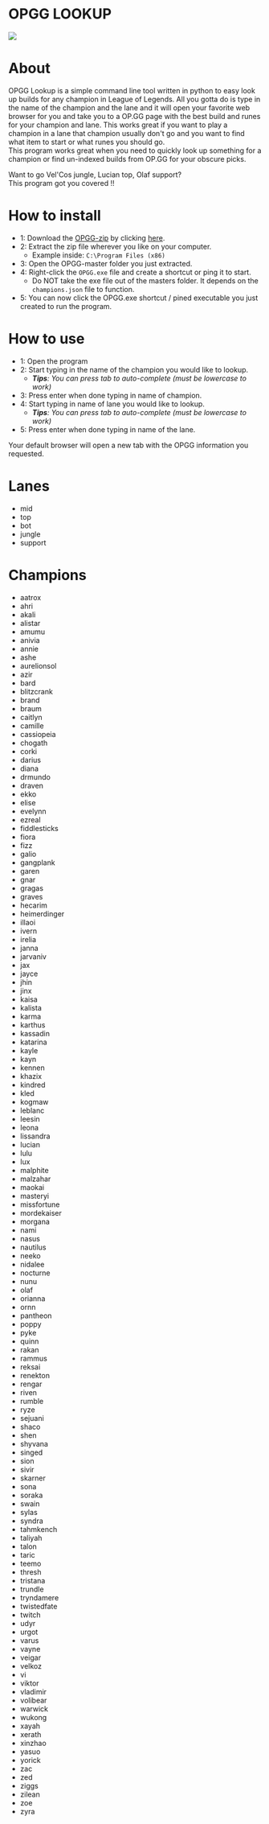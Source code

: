 # OPGG LOOKUP #

![](https://i.imgur.com/eh9LIjG.png)

# About #
OPGG Lookup is a simple command line tool written in python to easy look up builds for any champion in League of Legends.
All you gotta do is type in the name of the champion and the lane and it will open your favorite web browser for you and take you to a OP.GG page with the best build and runes for your champion and lane.
This works great if you want to play a champion in a lane that champion usually don't go and you want to find what item to start or what runes you should go.  
This program works great when you need to quickly look up something for a champion or find un-indexed builds from OP.GG for your obscure picks.  
  
Want to go Vel'Cos jungle, Lucian top, Olaf support?  
This program got you covered !!

# How to install #
* 1: Download the [OPGG-zip](https://github.com/EwyBoy/OPGG/archive/master.zip) by clicking [here](https://github.com/EwyBoy/OPGG/archive/master.zip).
* 2: Extract the zip file wherever you like on your computer.
    * Example inside: `C:\Program Files (x86)`
* 3: Open the OPGG-master folder you just extracted. 
* 4: Right-click the `OPGG.exe` file and create a shortcut or ping it to start.
    * Do NOT take the exe file out of the masters folder. It depends on the `champions.json` file to function.
* 5: You can now click the OPGG.exe shortcut / pined executable you just created to run the program.

# How to use #
* 1: Open the program
* 2: Start typing in the name of the champion you would like to lookup.
   * _**Tips**: You can press tab to auto-complete (must be lowercase to work)_
* 3: Press enter when done typing in name of champion.
* 4: Start typing in name of lane you would like to lookup.
   * _**Tips**: You can press tab to auto-complete (must be lowercase to work)_
* 5: Press enter when done typing in name of the lane.  

Your default browser will open a new tab with the OPGG information you requested.

# Lanes #
* mid
* top
* bot
* jungle
* support

# Champions #
* aatrox
* ahri
* akali
* alistar
* amumu
* anivia
* annie
* ashe
* aurelionsol
* azir
* bard
* blitzcrank
* brand
* braum
* caitlyn
* camille
* cassiopeia
* chogath
* corki
* darius
* diana
* drmundo
* draven
* ekko
* elise
* evelynn
* ezreal
* fiddlesticks
* fiora
* fizz
* galio
* gangplank
* garen
* gnar
* gragas
* graves
* hecarim
* heimerdinger
* illaoi
* ivern
* irelia
* janna
* jarvaniv
* jax
* jayce
* jhin
* jinx
* kaisa
* kalista
* karma
* karthus
* kassadin
* katarina
* kayle
* kayn
* kennen
* khazix
* kindred
* kled
* kogmaw
* leblanc
* leesin
* leona
* lissandra
* lucian
* lulu
* lux
* malphite
* malzahar
* maokai
* masteryi
* missfortune
* mordekaiser
* morgana
* nami
* nasus
* nautilus
* neeko
* nidalee
* nocturne
* nunu
* olaf
* orianna
* ornn
* pantheon
* poppy
* pyke
* quinn
* rakan
* rammus
* reksai
* renekton
* rengar
* riven
* rumble
* ryze
* sejuani
* shaco
* shen
* shyvana
* singed
* sion
* sivir
* skarner
* sona
* soraka
* swain
* sylas
* syndra
* tahmkench
* taliyah
* talon
* taric
* teemo
* thresh
* tristana
* trundle
* tryndamere
* twistedfate
* twitch
* udyr
* urgot
* varus
* vayne
* veigar
* velkoz
* vi
* viktor
* vladimir
* volibear
* warwick
* wukong
* xayah
* xerath
* xinzhao
* yasuo
* yorick
* zac
* zed
* ziggs
* zilean
* zoe
* zyra
